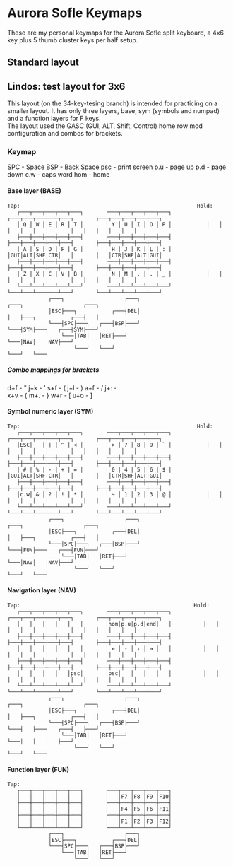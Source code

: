 # Aurora Sofle Keymaps
These are my personal keymaps for the Aurora Sofle split keyboard, a 4x6 key plus 5 thumb cluster keys per half setup.

## Standard layout


## Lindos: test layout for 3x6 
This layout (on the 34-key-tesing branch) is intended for practicing on a smaller layout.
It has only three layers, base, sym (symbols and numpad) and a function layers for F keys.  
The layout used the GASC (GUI, ALT, Shift, Control) home row mod configuration and combos for brackets.

### Keymap
SPC - Space
BSP - Back Space
psc - print screen
p.u - page up
p.d - page down
c.w - caps word
hom - home 

 
#### Base layer (BASE)
    Tap:                                                        Hold: 
       ┌───┬───┬───┬───┬───┐       ┌───┬───┬───┬───┬───┐           ┌───┬───┬───┬───┬───┐       ┌───┬───┬───┬───┬───┐
       │ Q │ W │ E │ R │ T │       │ Y │ U │ I │ O │ P │           │   │   │   │   │   │       │   │   │   │   │   │
       ├───┼───┼───┼───┼───┤       ├───┼───┼───┼───┼───┤           ├───┼───┼───┼───┼───┤       ├───┼───┼───┼───┼───┤
       │ A │ S │ D │ F │ G │       │ H │ J │ K │ L │ : │           │GUI│ALT│SHF│CTR│   │       │   │CTR│SHF│ALT│GUI│
       ├───┼───┼───┼───┼───┤       ├───┼───┼───┼───┼───┤           ├───┼───┼───┼───┼───┤       ├───┼───┼───┼───┼───┤
       │ Z │ X │ C │ V │ B │       │ N │ M │ , │ . │ _ │           │   │   │   │   │   │       │   │   │   │   │   │
       └───┴───┴───┴───┴───┘       └───┴───┴───┴───┴───┘           └───┴───┴───┴───┴───┘       └───┴───┴───┴───┴───┘
                 ┌───┐                   ┌───┐                               ┌───┐                   ┌───┐
                 │ESC├───┐           ┌───┤DEL│                               │   ├───┐           ┌───┤   │
                 └───┤SPC├───┐   ┌───┤BSP├───┘                               └───┤SYM├───┐   ┌───┤SYM├───┘
                     └───│TAB│   │RET├───┘                                       └───│NAV│   │NAV├───┘
                         └───┘   └───┘                                               └───┘   └───┘

##### Combo mappings for brackets
d+f - "     j+k - '
s+f - (     j+l - )
a+f - /     j+: - \
x+v - {     m+. - }
w+r - [     u+o - ]
 

#### Symbol numeric layer (SYM)
    Tap:                                                        Hold:
       ┌───┬───┬───┬───┬───┐       ┌───┬───┬───┬───┬───┐           ┌───┬───┬───┬───┬───┐       ┌───┬───┬───┬───┬───┐
       │ESC│   │ | │ ^ │ < │       │ > │ 7 │ 8 │ 9 │ ` │           │   │   │   │   │   │       │   │   │   │   │   │
       ├───┼───┼───┼───┼───┤       ├───┼───┼───┼───┼───┤           ├───┼───┼───┼───┼───┤       ├───┼───┼───┼───┼───┤
       │ # │ % │ - │ + │ = │       │ 0 │ 4 │ 5 │ 6 │ $ │           │GUI│ALT│SHF│CTR│   │       │   │CTR│SHF│ALT│GUI│
       ├───┼───┼───┼───┼───┤       ├───┼───┼───┼───┼───┤           ├───┼───┼───┼───┼───┤       ├───┼───┼───┼───┼───┤
       │c.w│ & │ ? │ ! │ * │       │ ~ │ 1 │ 2 │ 3 │ @ │           │   │   │   │   │   │       │   │   │   │   │   │
       └───┴───┴───┴───┴───┘       └───┴───┴───┴───┴───┘           └───┴───┴───┴───┴───┘       └───┴───┴───┴───┴───┘
                 ┌───┐                   ┌───┐                               ┌───┐                   ┌───┐
                 │ESC├───┐           ┌───┤DEL│                               │   ├───┐           ┌───┤   │
                 └───┤SPC├───┐   ┌───┤BSP├───┘                               └───┤FUN├───┐   ┌───┤FUN├───┘
                     └───│TAB│   │RET├───┘                                       └───│NAV│   │NAV├───┘
                         └───┘   └───┘                                               └───┘   └───┘

#### Navigation layer (NAV)
    Tap:                                                       Hold:                                                                                                                                                         
       ┌───┬───┬───┬───┬───┐       ┌───┬───┬───┬───┬───┐          ┌───┬───┬───┬───┬───┐       ┌───┬───┬───┬───┬───┐
       │   │   │   │   │   │       │hom│p.u│p.d│end│   │          │   │   │   │   │   │       │   │   │   │   │   │
       ├───┼───┼───┼───┼───┤       ├───┼───┼───┼───┼───┤          ├───┼───┼───┼───┼───┤       ├───┼───┼───┼───┼───┤
       │   │   │   │   │   │       │ ← │ ↑ │ ↓ │ → │   │          │   │   │   │   │   │       │   │   │   │   │   │
       ├───┼───┼───┼───┼───┤       ├───┼───┼───┼───┼───┤          ├───┼───┼───┼───┼───┤       ├───┼───┼───┼───┼───┤
       │   │   │   │   │psc│       │psc│   │   │   │   │          │   │   │   │   │   │       │   │   │   │   │   │
       └───┴───┴───┴───┴───┘       └───┴───┴───┴───┴───┘          └───┴───┴───┴───┴───┘       └───┴───┴───┴───┴───┘
                 ┌───┐                   ┌───┐                              ┌───┐                   ┌───┐          
                 │ESC├───┐           ┌───┤DEL│                              │   ├───┐           ┌───┤   │          
                 └───┤SPC├───┐   ┌───┤BSP├───┘                              └───┤   ├───┐   ┌───┤   ├───┘          
                     └───│TAB│   │RET├───┘                                      └───│   │   │   ├───┘              
                         └───┘   └───┘                                              └───┘   └───┘                  

#### Function layer (FUN)
    Tap:                                                
       ┌───┬───┬───┬───┬───┐       ┌───┬───┬───┬───┬───┐
       │   │   │   │   │   │       │   │F7 │F8 │F9 │F10│
       ├───┼───┼───┼───┼───┤       ├───┼───┼───┼───┼───┤
       │   │   │   │   │   │       │   │F4 │F5 │F6 │F11│
       ├───┼───┼───┼───┼───┤       ├───┼───┼───┼───┼───┤
       │   │   │   │   │   │       │   │F1 │F2 │F3 │F12│
       └───┴───┴───┴───┴───┘       └───┴───┴───┴───┴───┘
                 ┌───┐                   ┌───┐          
                 │ESC├───┐           ┌───┤DEL│          
                 └───┤SPC├───┐   ┌───┤BSP├───┘          
                     └───│TAB│   │RET├───┘              
                         └───┘   └───┘                  

